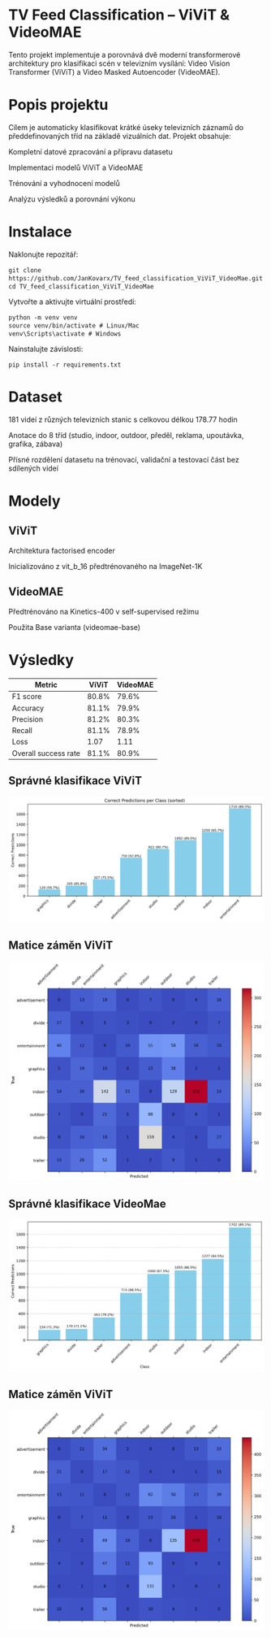 # TV Feed Classification – ViViT & VideoMAE
Tento projekt implementuje a porovnává dvě moderní transformerové architektury pro klasifikaci scén v televizním vysílání: Video Vision Transformer (ViViT) a Video Masked Autoencoder (VideoMAE).

# Popis projektu
Cílem je automaticky klasifikovat krátké úseky televizních záznamů do předdefinovaných tříd na základě vizuálních dat.
Projekt obsahuje:

Kompletní datové zpracování a přípravu datasetu

Implementaci modelů ViViT a VideoMAE

Trénování a vyhodnocení modelů

Analýzu výsledků a porovnání výkonu

# Instalace
Naklonujte repozitář:
```
git clone https://github.com/JanKovarx/TV_feed_classification_ViViT_VideoMae.git
cd TV_feed_classification_ViViT_VideoMae
```
Vytvořte a aktivujte virtuální prostředí:
```
python -m venv venv
source venv/bin/activate # Linux/Mac
venv\Scripts\activate # Windows
```
Nainstalujte závislosti:
```
pip install -r requirements.txt
```
# Dataset
181 videí z různých televizních stanic s celkovou délkou 178.77 hodin

Anotace do 8 tříd (studio, indoor, outdoor, předěl, reklama, upoutávka, grafika, zábava)

Přísné rozdělení datasetu na trénovací, validační a testovací část bez sdílených videí

# Modely
## ViViT
Architektura factorised encoder

Inicializováno z vit_b_16 předtrénovaného na ImageNet-1K

## VideoMAE
Předtrénováno na Kinetics-400 v self-supervised režimu

Použita Base varianta (videomae-base)

# Výsledky
|Metric | ViViT | VideoMAE |
|-------|-------|----------|
|F1 score | 80.8% | 79.6% |
|Accuracy | 81.1% | 79.9% |
|Precision | 81.2% | 80.3% |
|Recall | 81.1% | 78.9% |
|Loss | 1.07 | 1.11 |
|Overall success rate | 81.1% | 80.9% |

## Správné klasifikace ViViT
![Histogram_ViViT](assets/diagonal_histogram.jpg)

## Matice záměn ViViT
![Matice_ViViT](assets/confusion_no_diag.jpg)

## Správné klasifikace VideoMae
![Histogram_VideoMae](assets/diagonal_histogram.png)

## Matice záměn ViViT
![Matice_VideoMae](assets/confusion_matrix.png)
